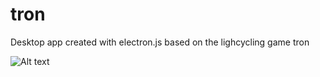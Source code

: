# tron

Desktop app created with electron.js based on the lighcycling game tron

![Alt text](./tron,png)
